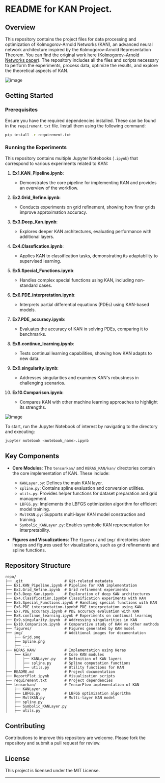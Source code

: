 # README for KAN Project.

## Overview
This repository contains the project files for data processing and optimization of Kolmogorov-Arnold Networks (KAN), an advanced neural network architecture inspired by the Kolmogorov-Arnold Representation Theorem. You can find the original work here ([Kolmogorov–Arnold Networks paper](https://arxiv.org/abs/2010.03645)). The repository includes all the files and scripts necessary to perform the experiments, process data, optimize the results, and explore the theoretical aspects of KAN. 

![image](https://github.com/user-attachments/assets/b0e996da-894c-483d-a8cc-112cdc4fb079)

## Getting Started

### Prerequisites
Ensure you have the required dependencies installed. These can be found in the `requirement.txt` file. Install them using the following command:
```bash
pip install -r requirement.txt
```

### Running the Experiments
This repository contains multiple Jupyter Notebooks (`.ipynb`) that correspond to various experiments related to KAN:

1. **Ex1.KAN_Pipeline.ipynb**:
   - Demonstrates the core pipeline for implementing KAN and provides an overview of the workflow.

2. **Ex2.Grid_Refine.ipynb**:
   - Conducts experiments on grid refinement, showing how finer grids improve approximation accuracy.

3. **Ex3.Deep_Kan.ipynb**:
   - Explores deeper KAN architectures, evaluating performance with additional layers.

4. **Ex4.Classfication.ipynb**:
   - Applies KAN to classification tasks, demonstrating its adaptability to supervised learning.

5. **Ex5.Special_Functions.ipynb**:
   - Handles complex special functions using KAN, including non-standard cases.

6. **Ex6.PDE_interpretation.ipynb**:
   - Interprets partial differential equations (PDEs) using KAN-based models.

7. **Ex7.PDE_accuracy.ipynb**:
   - Evaluates the accuracy of KAN in solving PDEs, comparing it to benchmarks.

8. **Ex8.continue_learning.ipynb**:
   - Tests continual learning capabilities, showing how KAN adapts to new data.

9. **Ex9.singularity.ipynb**:
   - Addresses singularities and examines KAN's robustness in challenging scenarios.

10. **Ex10.Comparison.ipynb**:
    - Compares KAN with other machine learning approaches to highlight its strengths.

![image](https://github.com/user-attachments/assets/ef5014ec-484f-408c-8ced-00ffff714d0b)

To start, run the Jupyter Notebook of interest by navigating to the directory and executing:
```bash
jupyter notebook <notebook_name>.ipynb
```

## Key Components

- **Core Modules**: The `tensorkan/` and `KERAS_KAN/kan/` directories contain the core implementation of KAN. These include:

  - `KANLayer.py`: Defines the main KAN layer.
  - `spline.py`: Contains spline evaluation and conversion utilities.
  - `utils.py`: Provides helper functions for dataset preparation and grid management.
  - `LBFGS.py`: Implements the LBFGS optimization algorithm for efficient model training.
  - `MultKAN.py`: Supports multi-layer KAN model construction and training.
  - `Symbolic_KANLayer.py`: Enables symbolic KAN representation for interpretability.

- **Figures and Visualizations**: The `figures/` and `img/` directories store images and figures used for visualizations, such as grid refinements and spline functions.



## Repository Structure
```
repo/
├── .git                   # Git-related metadata
├── Ex1.KAN_Pipeline.ipynb # Pipeline for KAN implementation
├── Ex2.Grid_Refine.ipynb  # Grid refinement experiments
├── Ex3.Deep_Kan.ipynb     # Exploration of deep KAN architectures
├── Ex4.Classfication.ipynb# Classification experiments with KAN
├── Ex5.Special_Functions.ipynb # Handling special functions with KAN
├── Ex6.PDE_interpretation.ipynb# PDE interpretation using KAN
├── Ex7.PDE_accuracy.ipynb # PDE accuracy evaluation with KAN
├── Ex8.continue_learning.ipynb # Experiments on continual learning
├── Ex9.singularity.ipynb  # Addressing singularities in KAN
├── Ex10.Comparison.ipynb  # Comparative study of KAN vs other methods
├── figures/               # Figures generated by KAN model
├── img/                   # Additional images for documentation
│   ├── Grid.png
│   ├── Spline.png
│   ├── ...
├── KERAS_KAN/             # Implementation using Keras
│   ├── kan/               # Core KAN modules
│   │   ├── KANLayer.py    # Definition of KAN layers
│   │   ├── spline.py      # Spline computation functions
│   │   ├── utils.py       # Utility functions for KAN
├── README.md              # Project documentation
├── ReportPlot.ipynb       # Visualization scripts
├── requirement.txt        # Project dependencies
├── tensorkan/             # TensorFlow implementation of KAN
│   ├── KANLayer.py
│   ├── LBFGS.py           # LBFGS optimization algorithm
│   ├── MultKAN.py         # Multi-layer KAN model
│   ├── spline.py
│   ├── Symbolic_KANLayer.py
│   ├── utils.py
```

## Contributing
Contributions to improve this repository are welcome. Please fork the repository and submit a pull request for review.


## License
This project is licensed under the MIT License. 

---

